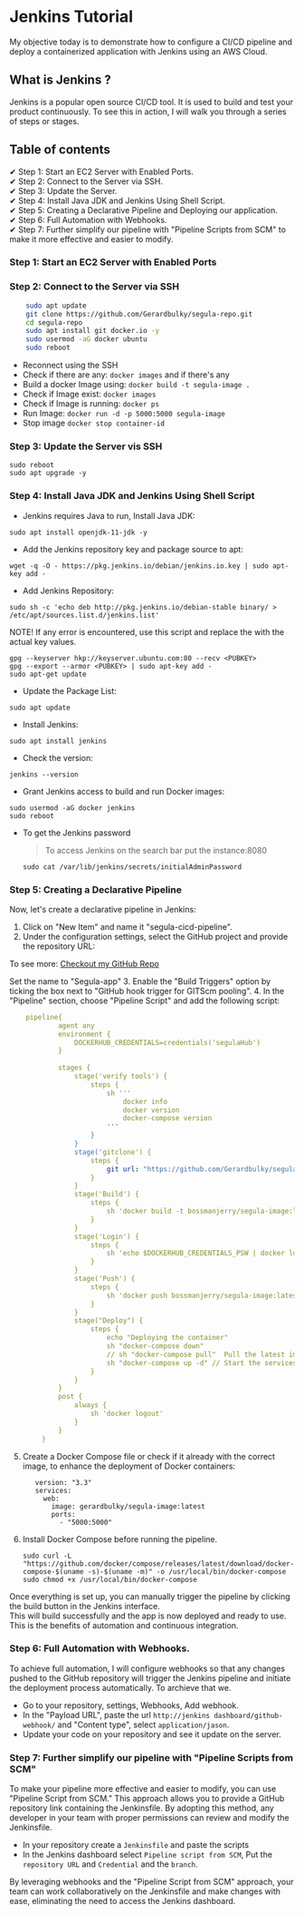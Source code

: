 # Jenkins Tutorial
My objective today is to demonstrate how to configure a CI/CD pipeline and deploy a containerized application with Jenkins using an AWS Cloud.
## What is Jenkins ?
Jenkins is a popular open source CI/CD tool. It is used to build and test your product continuously. To see this in action, I will walk you through a series of steps or stages.
## Table of contents
✔ Step 1: Start an EC2 Server with Enabled Ports. <br>
✔ Step 2: Connect to the Server via SSH. <br>
✔ Step 3: Update the Server. <br>
✔ Step 4: Install Java JDK and Jenkins Using Shell Script. <br>
✔ Step 5: Creating a Declarative Pipeline and Deploying our application.<br>
✔ Step 6: Full Automation with Webhooks. <br>
✔ Step 7: Further simplify our pipeline with "Pipeline Scripts from SCM" to make it more effective and easier to modify. <br>
### Step 1: Start an EC2 Server with Enabled Ports
### Step 2: Connect to the Server via SSH

```sh
    sudo apt update
    git clone https://github.com/Gerardbulky/segula-repo.git
    cd segula-repo
    sudo apt install git docker.io -y
    sudo usermod -aG docker ubuntu
    sudo reboot
```

  - Reconnect using the SSH
  - Check if there are any: ``` docker images ``` and if there's any
  - Build a docker Image using: ``` docker build -t segula-image . ```
  - Check if Image exist: ``` docker images ```
  - Check if Image is running: ``` docker ps ```
  - Run Image: ``` docker run -d -p 5000:5000 segula-image ```
  - Stop image ``` docker stop container-id ```

### Step 3: Update the Server vis SSH
    sudo reboot
    sudo apt upgrade -y
### Step 4: Install Java JDK and Jenkins Using Shell Script
- Jenkins requires Java to run, Install Java JDK:

```
sudo apt install openjdk-11-jdk -y
```

- Add the Jenkins repository key and package source to apt:

```
wget -q -O - https://pkg.jenkins.io/debian/jenkins.io.key | sudo apt-key add -
```

- Add Jenkins Repository:

```
sudo sh -c 'echo deb http://pkg.jenkins.io/debian-stable binary/ > /etc/apt/sources.list.d/jenkins.list'
```

NOTE! If any error is encountered, use this script and replace the <PUBKEY> with the actual key values.

```
gpg --keyserver hkp://keyserver.ubuntu.com:80 --recv <PUBKEY>
gpg --export --armor <PUBKEY> | sudo apt-key add -
sudo apt-get update
```

- Update the Package List:

```
sudo apt update
```
- Install Jenkins:

```
sudo apt install jenkins
```
- Check the version:

```
jenkins --version
```

- Grant Jenkins access to build and run Docker images:

```
sudo usermod -aG docker jenkins
sudo reboot
```
- To get the Jenkins password <br>
  > To access Jenkins on the search bar put the instance:8080

  ```
  sudo cat /var/lib/jenkins/secrets/initialAdminPassword
  ```

### Step 5: Creating a Declarative Pipeline
Now, let's create a declarative pipeline in Jenkins:
1. Click on "New Item" and name it "segula-cicd-pipeline".
2. Under the configuration settings, select the GitHub project and provide the repository URL:


To see more: [Checkout my GitHub Repo](https://github.com/Gerardbulky/segula-repo.git)

   Set the name to "Segula-app"
3. Enable the "Build Triggers" option by ticking the box next to "GitHub hook trigger for GITScm pooling".
4. In the "Pipeline" section, choose "Pipeline Script" and add the following script:

```yaml
    pipeline{
        	agent any
        	environment {
        		DOCKERHUB_CREDENTIALS=credentials('segulaHub')
        	}
        
        	stages {
        	    stage('verify tools') {
        			steps {
        				sh '''
                            docker info
                            docker version
                            docker-compose version
                        '''
        			}
        		}
        	    stage('gitclone') {
        			steps {
        				git url: "https://github.com/Gerardbulky/segula-repo.git", branch: "main"
        			}
        		}
        		stage('Build') {
        			steps {
        				sh 'docker build -t bossmanjerry/segula-image:latest .'
        			}
        		}
        		stage('Login') {
        			steps {
        				sh 'echo $DOCKERHUB_CREDENTIALS_PSW | docker login -u $DOCKERHUB_CREDENTIALS_USR --password-stdin'
        			}
        		}
        		stage('Push') {
        			steps {
        				sh 'docker push bossmanjerry/segula-image:latest'
        			}
        		}
                stage("Deploy") {
                    steps {
                        echo "Deploying the container"
                        sh "docker-compose down"
                        // sh "docker-compose pull"  Pull the latest images
                        sh "docker-compose up -d" // Start the services in detached mode
                    }
                }
        	}
        	post {
        		always {
        			sh 'docker logout'
        		}
        	}
        } 
```

5. Create a Docker Compose file or check if it already with the correct image, to enhance the deployment of Docker containers:
   ```
      version: "3.3"
      services:
        web:
          image: gerardbulky/segula-image:latest
          ports:
            - "5000:5000"
     ```

6. Install Docker Compose before running the pipeline.
   ```
   sudo curl -L "https://github.com/docker/compose/releases/latest/download/docker-compose-$(uname -s)-$(uname -m)" -o /usr/local/bin/docker-compose
   sudo chmod +x /usr/local/bin/docker-compose
   ```
Once everything is set up, you can manually trigger the pipeline by clicking the build button in the Jenkins interface. <br>
This will build successfully and the app is now deployed and ready to use. This is the benefits of automation and continuous integration.
### Step 6: Full Automation with Webhooks.
To achieve full automation, I will configure webhooks so that any changes pushed to the GitHub repository will trigger the Jenkins pipeline and initiate the deployment process automatically. To archieve that we.
 - Go to your repository, settings, Webhooks, Add webhook.
 - In the "Payload URL", paste the url ``` http://jenkins dashboard/github-webhook/ ``` and "Content type", select ```application/jason```.
 - Update your code on your repository and see it update on the server.
### Step 7: Further simplify our pipeline with "Pipeline Scripts from SCM"
To make your pipeline more effective and easier to modify, you can use "Pipeline Script from SCM." This approach allows you to provide a GitHub repository link containing the Jenkinsfile. By adopting this method, any developer in your team with proper permissions can review and modify the Jenkinsfile.
   - In your repository create a ```Jenkinsfile``` and paste the scripts
   - In the Jenkins dashboard select ```Pipeline script from SCM```, Put the ```repository URL``` and ```Credential``` and the ```branch```. <br>
   
   By leveraging webhooks and the "Pipeline Script from SCM" approach, your team can work collaboratively on the Jenkinsfile and make changes with ease, eliminating the need to access the Jenkins dashboard. 